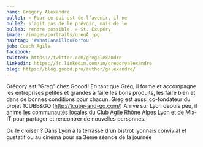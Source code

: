 ```yaml
---
name: Grégory Alexandre
bulle1: « Pour ce qui est de l’avenir, il ne
bulle2: s’agit pas de le prévoir, mais de le 
bulle3: rendre possible. » St. Exupéry
image: /images/portraits/gregA.jpg
hashtag: '#WhatCanaillouForYou'
job: Coach Agile
facebook: 
twitter: https://twitter.com/gregalexandre
linkedin: https://fr.linkedin.com/in/gregoryalexandre
blog: https://blog.goood.pro/author/galexandre/
---
```


Grégory est "Greg" chez Goood! En tant que Greg, il forme et accompagne les entreprises petites et grandes à faire les bons produits, les faire bien et dans de bonnes conditions pour chacun. 
Greg est aussi co-fondateur du projet 1CUBE&GO (http://1cube-and-go.com/)
Arrivé sur Lyon depuis peu, il anime les communautés locales du Club Agile Rhône Alpes Lyon et de Mix-IT pour partager et rencontrer de nouvelles personnes.

Où le croiser ? Dans Lyon à la terrasse d'un bistrot lyonnais convivial et gustatif ou au cinéma pour sa 3ème séance de la journée
